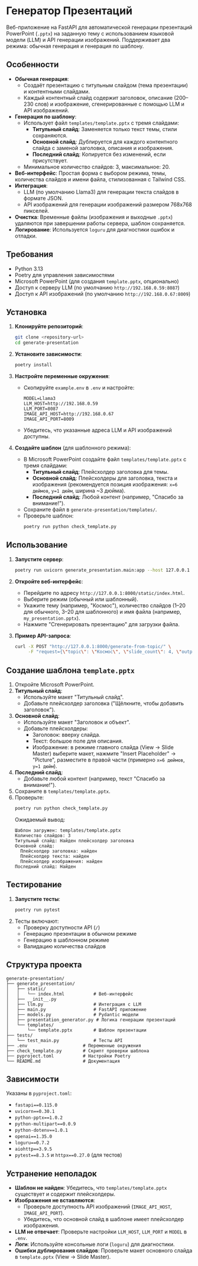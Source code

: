 # Генератор Презентаций

Веб-приложение на FastAPI для автоматической генерации презентаций PowerPoint (`.pptx`) на заданную тему с использованием языковой модели (LLM) и API генерации изображений. Поддерживает два режима: обычная генерация и генерация по шаблону.

## Особенности
- **Обычная генерация**:
  - Создаёт презентацию с титульным слайдом (тема презентации) и контентными слайдами.
  - Каждый контентный слайд содержит заголовок, описание (200–230 слов) и изображение, сгенерированные с помощью LLM и API изображений.
- **Генерация по шаблону**:
  - Использует файл `templates/template.pptx` с тремя слайдами:
    - **Титульный слайд**: Заменяется только текст темы, стили сохраняются.
    - **Основной слайд**: Дублируется для каждого контентного слайда с заменой заголовка, описания и изображения.
    - **Последний слайд**: Копируется без изменений, если присутствует.
  - Минимальное количество слайдов: 3, максимальное: 20.
- **Веб-интерфейс**: Простая форма с выбором режима, темы, количества слайдов и имени файла, стилизованная с Tailwind CSS.
- **Интеграция**:
  - LLM (по умолчанию Llama3) для генерации текста слайдов в формате JSON.
  - API изображений для генерации изображений размером 768x768 пикселей.
- **Очистка**: Временные файлы (изображения и выходные `.pptx`) удаляются при завершении работы сервера, шаблон сохраняется.
- **Логирование**: Используется `loguru` для диагностики ошибок и отладки.

## Требования
- Python 3.13
- Poetry для управления зависимостями
- Microsoft PowerPoint (для создания `template.pptx`, опционально)
- Доступ к серверу LLM (по умолчанию `http://192.168.0.59:8087`)
- Доступ к API изображений (по умолчанию `http://192.168.0.67:8009`)

## Установка
1. **Клонируйте репозиторий**:
   ```bash
   git clone <repository-url>
   cd generate-presentation
   ```

2. **Установите зависимости**:
   ```bash
   poetry install
   ```

3. **Настройте переменные окружения**:
   - Скопируйте `example.env` в `.env` и настройте:
     ```env
     MODEL=Llama3
     LLM_HOST=http://192.168.0.59
     LLM_PORT=8087
     IMAGE_API_HOST=http://192.168.0.67
     IMAGE_API_PORT=8009
     ```
   - Убедитесь, что указанные адреса LLM и API изображений доступны.

4. **Создайте шаблон** (для шаблонного режима):
   - В Microsoft PowerPoint создайте файл `templates/template.pptx` с тремя слайдами:
     - **Титульный слайд**: Плейсхолдер заголовка для темы.
     - **Основной слайд**: Плейсхолдеры для заголовка, текста и изображения (рекомендуется позиция изображения: `x=6 дюймов`, `y=1 дюйм`, ширина ~3 дюйма).
     - **Последний слайд**: Любой контент (например, "Спасибо за внимание!").
   - Сохраните файл в `generate-presentation/templates/`.
   - Проверьте шаблон:
     ```bash
     poetry run python check_template.py
     ```

## Использование
1. **Запустите сервер**:
   ```bash
   poetry run uvicorn generate_presentation.main:app --host 127.0.0.1 --port 8000 --reload
   ```

2. **Откройте веб-интерфейс**:
   - Перейдите по адресу `http://127.0.0.1:8000/static/index.html`.
   - Выберите режим (обычный или шаблонный).
   - Укажите тему (например, "Космос"), количество слайдов (1–20 для обычного, 3–20 для шаблонного) и имя файла (например, `my_presentation.pptx`).
   - Нажмите "Сгенерировать презентацию" для загрузки файла.

3. **Пример API-запроса**:
   ```bash
   curl -X POST "http://127.0.0.1:8000/generate-from-topic/" \
        -F "request={\"topic\": \"Космос\", \"slide_count\": 4, \"output_path\": \"my_presentation.pptx\", \"template_mode\": true}"
   ```

## Создание шаблона `template.pptx`
1. Откройте Microsoft PowerPoint.
2. **Титульный слайд**:
   - Используйте макет "Титульный слайд".
   - Добавьте плейсхолдер заголовка ("Щёлкните, чтобы добавить заголовок").
3. **Основной слайд**:
   - Используйте макет "Заголовок и объект".
   - Добавьте плейсхолдеры:
     - Заголовок: вверху слайда.
     - Текст: большое поле для описания.
     - Изображение: в режиме главного слайда (View → Slide Master) выберите макет, нажмите "Insert Placeholder" → "Picture", разместите в правой части (примерно `x=6 дюймов`, `y=1 дюйм`).
4. **Последний слайд**:
   - Добавьте любой контент (например, текст "Спасибо за внимание!").
5. Сохраните в `templates/template.pptx`.
6. Проверьте:
   ```bash
   poetry run python check_template.py
   ```
   Ожидаемый вывод:
   ```
   Шаблон загружен: templates/template.pptx
   Количество слайдов: 3
   Титульный слайд: Найден плейсхолдер заголовка
   Основной слайд:
     Плейсхолдер заголовка: найден
     Плейсхолдер текста: найден
     Плейсхолдер изображения: найден
   Последний слайд: Найден
   ```

## Тестирование
1. **Запустите тесты**:
   ```bash
   poetry run pytest
   ```
2. Тесты включают:
   - Проверку доступности API (`/`)
   - Генерацию презентации в обычном режиме
   - Генерацию в шаблонном режиме
   - Валидацию количества слайдов

## Структура проекта
```
generate-presentation/
├── generate_presentation/
│   ├── static/
│   │   └── index.html           # Веб-интерфейс
│   ├── __init__.py
│   ├── llm.py                   # Интеграция с LLM
│   ├── main.py                  # FastAPI приложение
│   ├── models.py                # Pydantic модели
│   ├── presentation_generator.py # Логика генерации презентаций
│   └── templates/
│       └── template.pptx        # Шаблон презентации
├── tests/
│   └── test_main.py             # Тесты API
├── .env                     # Переменные окружения
├── check_template.py        # Скрипт проверки шаблона
├── pyproject.toml           # Настройки Poetry
└── README.md                # Документация
```

## Зависимости
Указаны в `pyproject.toml`:
- `fastapi==0.115.0`
- `uvicorn==0.30.1`
- `python-pptx==1.0.2`
- `python-multipart==0.0.9`
- `python-dotenv==1.0.1`
- `openai==1.35.0`
- `loguru==0.7.2`
- `aiohttp==3.9.5`
- `pytest==8.3.5` и `httpx==0.27.0` (для тестов)

## Устранение неполадок
- **Шаблон не найден**: Убедитесь, что `templates/template.pptx` существует и содержит плейсхолдеры.
- **Изображения не вставляются**:
  - Проверьте доступность API изображений (`IMAGE_API_HOST`, `IMAGE_API_PORT`).
  - Убедитесь, что основной слайд в шаблоне имеет плейсхолдер изображения.
- **LLM не отвечает**: Проверьте настройки `LLM_HOST`, `LLM_PORT` и `MODEL` в `.env`.
- **Логи**: Используйте консольные логи (`loguru`) для диагностики.
- **Ошибки дублирования слайдов**: Проверьте макет основного слайда в `template.pptx` (View → Slide Master).